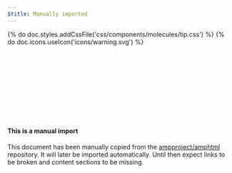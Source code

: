 ```yaml
---
$title: Manually imported
---
```

{% do doc.styles.addCssFile('css/components/molecules/tip.css') %}
{% do doc.icons.useIcon('icons/warning.svg') %}

<div class="ad-m-tip ad-m-tip-important">
  <div class="ad-m-tip-content">
    <div class="ad-a-ico ad-m-tip-icon">
      <svg><use xmlns:xlink="http://www.w3.org/1999/xlink" xlink:href="#warning"></use></svg>
    </div>
    <h4>This is a manual import</h4>
    <p>This document has been manually copied from the <a href="https://github.com/ampproject/amphtml/blob/master/CONTRIBUTING.md"> ampproject/amphtml</a> repository. It will later be imported automatically. Until then expect links to be broken and content sections to be missing.</p>
  </div>
</div>
